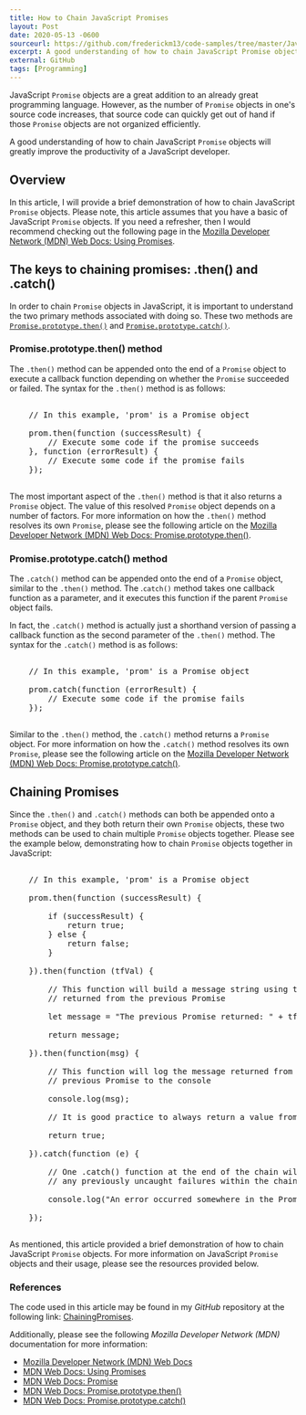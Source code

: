 ```yaml
---
title: How to Chain JavaScript Promises
layout: Post
date: 2020-05-13 -0600
sourceurl: https://github.com/frederickm13/code-samples/tree/master/JavaScript/ChainingPromises
excerpt: A good understanding of how to chain JavaScript Promise objects will greatly improve the productivity of a JavaScript developer.
external: GitHub
tags: [Programming]
---
```


JavaScript `Promise` objects are a great addition to an already great programming language. However, as the number of `Promise` objects in one's source code increases, that source code can quickly get out of hand if those `Promise` objects are not organized efficiently. 

A good understanding of how to chain JavaScript `Promise` objects will greatly improve the productivity of a JavaScript developer.

## Overview
In this article, I will provide a brief demonstration of how to chain JavaScript `Promise` objects. Please note, this article assumes that you have a basic of JavaScript `Promise` objects. If you need a refresher, then I would recommend checking out the following page in the [Mozilla Developer Network (MDN) Web Docs: Using Promises](https://developer.mozilla.org/en-US/docs/Web/JavaScript/Guide/Using_promises).

## The keys to chaining promises: .then() and .catch()
In order to chain `Promise` objects in JavaScript, it is important to understand the two primary methods associated with doing so. These two methods are [`Promise.prototype.then()`](https://developer.mozilla.org/en-US/docs/web/javascript/reference/global_objects/promise/then) and [`Promise.prototype.catch()`](https://developer.mozilla.org/en-US/docs/Web/JavaScript/Reference/Global_Objects/Promise/catch). 

### Promise.prototype.then() method
The `.then()` method can be appended onto the end of a `Promise` object to execute a callback function depending on whether the `Promise` succeeded or failed. The syntax for the `.then()` method is as follows:

<pre class="bg-light rounded" style="overflow: auto;">

    // In this example, 'prom' is a Promise object

    prom.then(function (successResult) {
        // Execute some code if the promise succeeds
    }, function (errorResult) {
        // Execute some code if the promise fails
    });

</pre>

The most important aspect of the `.then()` method is that it also returns a `Promise` object. The value of this resolved `Promise` object depends on a number of factors. For more information on how the `.then()` method resolves its own `Promise`, please see the following article on the [Mozilla Developer Network (MDN) Web Docs: Promise.prototype.then()](https://developer.mozilla.org/en-US/docs/web/javascript/reference/global_objects/promise/then).

### Promise.prototype.catch() method
The `.catch()` method can be appended onto the end of a `Promise` object, similar to the `.then()` method. The .`catch()` method takes one callback function as a parameter, and it executes this function if the parent `Promise` object fails. 

In fact, the `.catch()` method is actually just a shorthand version of passing a callback function as the second parameter of the `.then()` method. The syntax for the `.catch()` method is as follows:

<pre class="bg-light rounded" style="overflow: auto;">

    // In this example, 'prom' is a Promise object

    prom.catch(function (errorResult) {
        // Execute some code if the promise fails
    });

</pre>

Similar to the `.then()` method, the `.catch()` method returns a `Promise` object. For more information on how the `.catch()` method resolves its own `Promise`, please see the following article on the [Mozilla Developer Network (MDN) Web Docs: Promise.prototype.catch()](https://developer.mozilla.org/en-US/docs/Web/JavaScript/Reference/Global_Objects/Promise/catch).

## Chaining Promises
Since the `.then()` and `.catch()` methods can both be appended onto a `Promise` object, and they both return their own `Promise` objects, these two methods can be used to chain multiple `Promise` objects together. Please see the example below, demonstrating how to chain `Promise` objects together in JavaScript: 

<pre class="bg-light rounded" style="overflow: auto;">

    // In this example, 'prom' is a Promise object

    prom.then(function (successResult) {

        if (successResult) {
            return true;
        } else {
            return false;
        }

    }).then(function (tfVal) {

        // This function will build a message string using the value
        // returned from the previous Promise
        
        let message = "The previous Promise returned: " + tfVal;

        return message;

    }).then(function(msg) {

        // This function will log the message returned from the 
        // previous Promise to the console

        console.log(msg);
        
        // It is good practice to always return a value from a Promise

        return true;

    }).catch(function (e) {

        // One .catch() function at the end of the chain will handle 
        // any previously uncaught failures within the chain

        console.log("An error occurred somewhere in the Promise pipeline: " + e.message);

    });

</pre>

As mentioned, this article provided a brief demonstration of how to chain JavaScript `Promise` objects. For more information on JavaScript `Promise` objects and their usage, please see the resources provided below. 

### References
The code used in this article may be found in my *GitHub* repository at the following link: [ChainingPromises](https://github.com/frederickm13/code-samples/tree/master/JavaScript/ChainingPromises).

Additionally, please see the following *Mozilla Developer Network (MDN)* documentation for more information:
- [Mozilla Developer Network (MDN) Web Docs](https://developer.mozilla.org/en-US/)
- [MDN Web Docs: Using Promises](https://developer.mozilla.org/en-US/docs/Web/JavaScript/Guide/Using_promises)
- [MDN Web Docs: Promise](https://developer.mozilla.org/en-US/docs/Web/JavaScript/Reference/Global_Objects/Promise)
- [MDN Web Docs: Promise.prototype.then()](https://developer.mozilla.org/en-US/docs/web/javascript/reference/global_objects/promise/then)
- [MDN Web Docs: Promise.prototype.catch()](https://developer.mozilla.org/en-US/docs/Web/JavaScript/Reference/Global_Objects/Promise/catch)